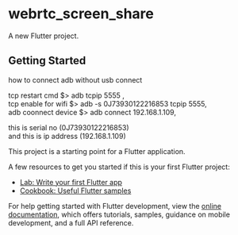 # webrtc_screen_share

A new Flutter project.

## Getting Started
how to connect adb without usb connect<br>

tcp restart cmd     $> adb tcpip 5555 ,<br>
tcp enable for wifi $> adb -s 0J73930122216853 tcpip 5555,<br>
adb coonnect device $> adb connect 192.168.1.109,<br>

this is serial no (0J73930122216853)<br>
and this is ip address (192.168.1.109)<br>



This project is a starting point for a Flutter application.

A few resources to get you started if this is your first Flutter project:

- [Lab: Write your first Flutter app](https://docs.flutter.dev/get-started/codelab)
- [Cookbook: Useful Flutter samples](https://docs.flutter.dev/cookbook)

For help getting started with Flutter development, view the
[online documentation](https://docs.flutter.dev/), which offers tutorials,
samples, guidance on mobile development, and a full API reference.
